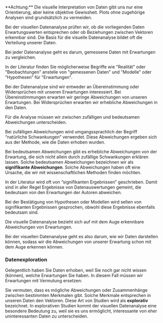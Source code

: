 <p class="alert alert-warning" markdown="1">
**Achtung:** Die visuelle Interpretation von Daten gibt uns nur eine Orientierung, aber keine objektive Gewissheit. Plots ohne zugehörige Analysen sind grundsätzlich zu vermeiden.
</p>

Bei der visuellen Datenanalyse prüfen wir, ob die vorliegenden Daten Erwartungswerten entsprechen oder ob Beziehungen zwischen Vektoren erkennbar sind. Die Basis für die visuelle Datenanalyse bildet oft die Verteilung unserer Daten. 

<p class="alert alert-primary" markdown="1">
Bei jeder Datenanalyse geht es darum, gemessene Daten mit Erwartungen zu vergleichen. 
</p>

In der Literatur finden Sie möglicherweise Begriffe wie "Realität" oder "Beobachtungen" anstelle von "gemessenen Daten" und "Modelle" oder “Hypothesen” für "Erwartungen". 

Bei der Datenanalyse sind wir entweder  an Übereinstimmung oder Widersprüchen mit unseren Erwartungen interessiert. Bei Übereinstimmungen erwarten wir geringe Abweichungen von unseren Erwartungen. Bei Widersprüchen erwarten wir erhebliche Abweichungen in den Daten. 

Für die Analyse müssen wir zwischen zufälligen und bedeutsamen Abweichungen unterscheiden. 

Bei zufälligen Abweichungen wird umgangssprachlich der Begriff “natürliche Schwankungen” verwendet. Diese Abweichungen ergeben sich aus der Methode, wie die Daten erhoben wurden. 

Bei bedeutsamen Abweichungen gibt es erhebliche Abweichungen von der Erwartung, die sich nicht allein durch zufällige Schwankungen erklären lassen. Solche bedeutsamen Abweichungen bezeichnen wir als **signifikante Abweichungen**. Solche Abweichungen haben oft eine Ursache, die wir mit wissenschaftlichen Methoden finden möchten. 

<p class="alert alert-warning" markdown="1">
In der Literatur wird oft von “signifikanten Ergebnissen” geschrieben. Damit sind in aller Regel Ergebnisse von Datenauswertungen gemeint, die bedeutsam von den Erwartungen der Autoren abweichen.
</p>

Bei der Bestätigung von Hypothesen oder Modellen wird selten von signifikanten Ergebnissen gesprochen, obwohl diese Ergebnisse ebenfalls bedeutsam sind. 

<p class="alert alert-primary" markdown="1">
Die visuelle Datenanalyse bezieht sich auf mit dem Auge erkennbare Abweichungen von Erwartungen. 
</p>

Bei der visuellen Datenanalyse geht es also darum, wie wir Daten darstellen können, sodass wir die Abweichungen von unserer Erwartung schon mit dem Auge erkennen können.

### Datenexploration 

Gelegentlich haben Sie Daten erhoben, weil Sie noch gar nicht wissen (können), welche Erwartungen Sie haben. In diesem Fall müssen wir Erwartungen mit Vermutung ersetzen: 

Sie vermuten, dass es mögliche Abweichungen oder Zusammenhänge zwischen bestimmten Merkmalen gibt. Solche Merkmale entsprechen in unseren Daten den Vektoren. Diese Art von Studien wird als **explorativ** bezeichnet. In explorativen Studien kommt der visuellen Datenanalyse eine besondere Bedeutung zu, weil sie es uns ermöglicht, interessante von eher uninteressanten Daten  zu unterscheiden. 
